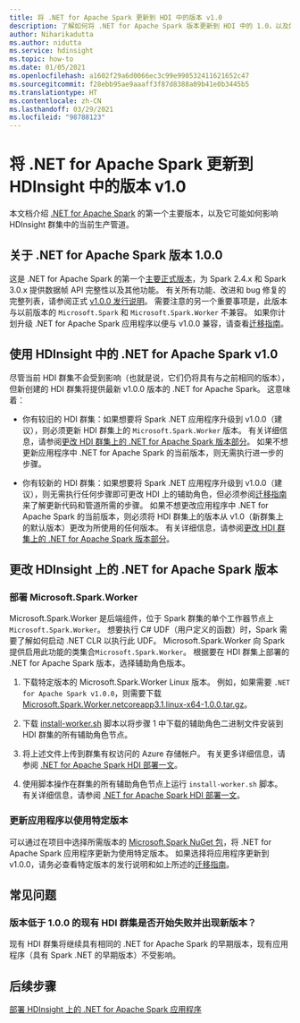 ```yaml
---
title: 将 .NET for Apache Spark 更新到 HDI 中的版本 v1.0
description: 了解如何将 .NET for Apache Spark 版本更新到 HDI 中的 1.0，以及如何影响现有代码和群集。
author: Niharikadutta
ms.author: nidutta
ms.service: hdinsight
ms.topic: how-to
ms.date: 01/05/2021
ms.openlocfilehash: a1602f29a6d0066ec3c99e990532411621652c47
ms.sourcegitcommit: f28ebb95ae9aaaff3f87d8388a09b41e0b3445b5
ms.translationtype: HT
ms.contentlocale: zh-CN
ms.lasthandoff: 03/29/2021
ms.locfileid: "98788123"
---
```

# <a name="updating-net-for-apache-spark-to-version-v10--in-hdinsight"></a>将 .NET for Apache Spark 更新到 HDInsight 中的版本 v1.0

本文档介绍 [.NET for Apache Spark](https://github.com/dotnet/spark) 的第一个主要版本，以及它可能如何影响 HDInsight 群集中的当前生产管道。

## <a name="about-net-for-apache-spark-version-100"></a>关于 .NET for Apache Spark 版本 1.0.0

这是 .NET for Apache Spark 的第一个[主要正式版本](https://github.com/dotnet/spark/releases/tag/v1.0.0)，为 Spark 2.4.x 和 Spark 3.0.x 提供数据帧 API 完整性以及其他功能。 有关所有功能、改进和 bug 修复的完整列表，请参阅正式 [v1.0.0 发行说明](https://github.com/dotnet/spark/blob/master/docs/release-notes/1.0.0/release-1.0.0.md)。
需要注意的另一个重要事项是，此版本与以前版本的 `Microsoft.Spark` 和 `Microsoft.Spark.Worker` 不兼容。 如果你计划升级 .NET for Apache Spark 应用程序以便与 v1.0.0 兼容，请查看[迁移指南](https://github.com/dotnet/spark/blob/master/docs/migration-guide.md#upgrading-from-microsoftspark-0x-to-10)。

## <a name="using-net-for-apache-spark-v10-in-hdinsight"></a>使用 HDInsight 中的 .NET for Apache Spark v1.0

尽管当前 HDI 群集不会受到影响（也就是说，它们仍将具有与之前相同的版本），但新创建的 HDI 群集将提供最新 v1.0.0 版本的 .NET for Apache Spark。 这意味着：

- 你有较旧的 HDI 群集：如果想要将 Spark .NET 应用程序升级到 v1.0.0（建议），则必须更新 HDI 群集上的 `Microsoft.Spark.Worker` 版本。 有关详细信息，请参阅[更改 HDI 群集上的 .NET for Apache Spark 版本部分](#changing-net-for-apache-spark-version-on-hdinsight)。
如果不想更新应用程序中 .NET for Apache Spark 的当前版本，则无需执行进一步的步骤。  

- 你有较新的 HDI 群集：如果想要将 Spark .NET 应用程序升级到 v1.0.0（建议），则无需执行任何步骤即可更改 HDI 上的辅助角色，但必须参阅[迁移指南](https://github.com/dotnet/spark/blob/master/docs/migration-guide.md#upgrading-from-microsoftspark-0x-to-10)来了解更新代码和管道所需的步骤。
如果不想更改应用程序中 .NET for Apache Spark 的当前版本，则必须将 HDI 群集上的版本从 v1.0（新群集上的默认版本）更改为所使用的任何版本。 有关详细信息，请参阅[更改 HDI 群集上的 .NET for Apache Spark 版本部分](spark-dotnet-version-update.md#changing-net-for-apache-spark-version-on-hdinsight)。  

## <a name="changing-net-for-apache-spark-version-on-hdinsight"></a>更改 HDInsight 上的 .NET for Apache Spark 版本

### <a name="deploy-microsoftsparkworker"></a>部署 Microsoft.Spark.Worker

Microsoft.Spark.Worker 是后端组件，位于 Spark 群集的单个工作器节点上`Microsoft.Spark.Worker`。 想要执行 C# UDF（用户定义的函数）时，Spark 需要了解如何启动 .NET CLR 以执行此 UDF。 Microsoft.Spark.Worker 向 Spark 提供启用此功能的类集合`Microsoft.Spark.Worker`。 根据要在 HDI 群集上部署的 .NET for Apache Spark 版本，选择辅助角色版本。

1. 下载特定版本的 Microsoft.Spark.Worker Linux 版本。 例如，如果需要 `.NET for Apache Spark v1.0.0`，则需要下载 [Microsoft.Spark.Worker.netcoreapp3.1.linux-x64-1.0.0.tar.gz](https://github.com/dotnet/spark/releases/tag/v1.0.0)。  

2. 下载 [install-worker.sh](https://github.com/dotnet/spark/blob/master/deployment/install-worker.sh) 脚本以将步骤 1 中下载的辅助角色二进制文件安装到 HDI 群集的所有辅助角色节点。  

3. 将上述文件上传到群集有权访问的 Azure 存储帐户。 有关更多详细信息，请参阅 [.NET for Apache Spark HDI 部署一文](/dotnet/spark/tutorials/hdinsight-deployment#upload-files-to-azure)。

4. 使用脚本操作在群集的所有辅助角色节点上运行 `install-worker.sh` 脚本。 有关详细信息，请参阅 [.NET for Apache Spark HDI 部署一文](/dotnet/spark/tutorials/hdinsight-deployment#run-the-hdinsight-script-action)。

### <a name="update-your-application-to-use-specific-version"></a>更新应用程序以使用特定版本

可以通过在项目中选择所需版本的 [Microsoft.Spark NuGet 包](https://www.nuget.org/packages/Microsoft.Spark/)，将 .NET for Apache Spark 应用程序更新为使用特定版本。 如果选择将应用程序更新到 v1.0.0，请务必查看特定版本的发行说明和如上所述的[迁移指南](https://github.com/dotnet/spark/blob/master/docs/migration-guide.md#upgrading-from-microsoftspark-0x-to-10)。

## <a name="faqs"></a>常见问题

### <a name="will-my-existing-hdi-cluster-with-version--100-start-failing-with-the-new-release"></a>版本低于 1.0.0 的现有 HDI 群集是否开始失败并出现新版本？

现有 HDI 群集将继续具有相同的 .NET for Apache Spark 的早期版本，现有应用程序（具有 Spark .NET 的早期版本）不受影响。

## <a name="next-steps"></a>后续步骤

[部署 HDInsight 上的 .NET for Apache Spark 应用程序](/dotnet/spark/tutorials/hdinsight-deployment)